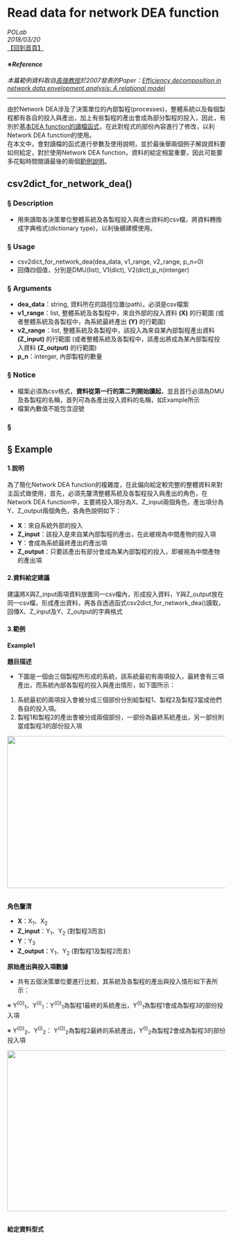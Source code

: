 # Read data for network DEA function
*POLab*
<br>
*2018/03/20*
<br>
[【回到首頁】](https://github.com/wurmen/DEA)
<br>
#### ※*Reference*
*本篇範例資料取自[高強教授](http://www.iim.ncku.edu.tw/files/11-1407-20368.php?Lang=zh-tw)於2007發表的Paper：[Efficiency decomposition in network data envelopment analysis: A relational model](https://www.sciencedirect.com/science/article/pii/S0377221707010077)*

------------

由於Network DEA涉及了決策單位的內部製程(processes)，整體系統以及每個製程都有各自的投入與產出，加上有些製程的產出會成為部分製程的投入，因此，有別於[基本DEA function的讀檔函式](https://github.com/wurmen/DEA/blob/master/Functions/readdata_function.md)，在此對程式的部份內容進行了修改，以利Network DEA function的使用。<br>
在本文中，會對讀檔的函式進行參數及使用說明，並於最後舉兩個例子解說資料要如何給定，對於使用Network DEA function，資料的給定相當重要，因此可能要多花點時間閱讀最後的兩個[範例說明](#Example)。

## csv2dict_for_network_dea()

### § Description
- 用來讀取各決策單位整體系統及各製程投入與產出資料的csv檔，將資料轉換成字典格式(dictionary type)，以利後續建模使用。
### § Usage
- csv2dict_for_network_dea(dea_data, v1_range, v2_range, p_n=0)
- 回傳四個值，分別是DMU(list), V1(dict), V2(dict),p_n(interger)

### § Arguments
- **dea_data**：string, 資料所在的路徑位置(path)，必須是csv檔案
- **v1_range**：list, 整體系統及各製程中，來自外部的投入資料 **(X)** 的行範圍 (或者整體系統及各製程中，為系統最終產出 **(Y)** 的行範圍)
- **v2_range**：list, 整體系統及各製程中，該投入為來自某內部製程產出資料 **(Z_input)** 的行範圍 (或者整體系統及各製程中，該產出將成為某內部製程投入資料 **(Z_output)** 的行範圍)
- **p_n**：interger, 內部製程的數量

### § Notice
- 檔案必須為csv格式，**資料從第一行的第二列開始讀起**，並且首行必須為DMU及各製程的名稱，首列可為各產出投入資料的名稱，如Example所示
- 檔案內數值不能包含逗號

### § <h2 id="Example">§ Example</h2>
#### 1.說明
為了簡化Network DEA function的複雜度，在此偏向給定較完整的整體資料來對主函式做使用，首先，必須先釐清整體系統及各製程投入與產出的角色，在Network DEA function中，主要將投入項分為X、Z_input兩個角色，產出項分為Y、Z_output兩個角色，各角色說明如下：<br>
- **X**：來自系統外部的投入
- **Z_input**：該投入是來自某內部製程的產出，在此被視為中間產物的投入項
- **Y**：會成為系統最終產出的產出項
- **Z_output**：只要該產出有部分會成為某內部製程的投入，即被視為中間產物的產出項

#### 2.資料給定建議
建議將X與Z_input兩項資料放置同一csv檔內，形成投入資料，Y與Z_output放在同一csv檔，形成產出資料，再各自透過函式csv2dict_for_network_dea()讀取，回傳X、Z_input及Y、Z_output的字典格式

#### 3.範例
#### Example1

**題目描述**
- 下圖是一個由三個製程所形成的系統，該系統最初有兩項投入，最終會有三項產出，而系統內部各製程的投入與產出情形，如下圖所示：<br>
1. 系統最初的兩項投入會被分成三個部份分別給製程1、製程2及製程3當成他們各自的投入項。<br>
2. 製程1和製程2的產出會被分成兩個部份，一部份為最終系統產出，另一部份則當成製程3的部份投入項

<div align=center>
<img src="https://github.com/wurmen/DEA/blob/master/Network_DEA/pictures/network%20system.PNG" width="550" height="350">
</div>
<br>

**角色釐清**
- **X**：X</sub><sub>1</sup></sub>、X</sub><sub>2</sup></sub>
- **Z_input**：Y</sub><sub>1</sup></sub>、Y</sub><sub>2</sup></sub> (對製程3而言)
- **Y**：Y</sub><sub>3</sup></sub>
- **Z_output**：Y</sub><sub>1</sup></sub>、Y</sub><sub>2</sup></sub> (對製程1及製程2而言)

**原始產出與投入項數據**
- 共有五個決策單位要進行比較，其系統及各製程的產出與投入情形如下表所示：<br>

※ Y<sup>(O)</sup></sub><sub>1</sup></sub>、Y<sup>(I)</sup></sub><sub>1</sup></sub>：Y<sup>(O)</sup></sub><sub>1</sup></sub>為製程1最終的系統產出，Y<sup>(I)</sup></sub><sub>1</sup></sub>為製程1會成為製程3的部份投入項<br>

※ Y<sup>(O)</sup></sub><sub>2</sup></sub>、Y<sup>(I)</sup></sub><sub>2</sup></sub>： Y<sup>(O)</sup></sub><sub>2</sup></sub>為製程2最終的系統產出，Y<sup>(I)</sup></sub><sub>2</sup></sub>為製程2會成為製程3的部份投入項

<div align=center>
<img src="https://github.com/wurmen/DEA/blob/master/Network_DEA/pictures/example-data.PNG" width="800" height="370">
</div>
<br>

**給定資料型式**









